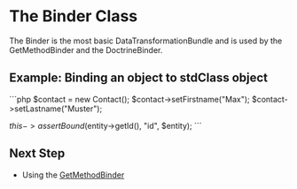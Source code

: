 The Binder Class
================

The Binder is the most basic DataTransformationBundle and is used by the GetMethodBinder and the DoctrineBinder.

## Example: Binding an object to stdClass object
´´´php
$contact = new Contact();
$contact->setFirstname("Max");
$contact->setLastname("Muster");

$this->assertBound($entity->getId(), "id", $entity);
´´´

## Next Step

- Using the [GetMethodBinder](DataTransformationBundle/tree/master/Resources/doc/get_method_binder.md)